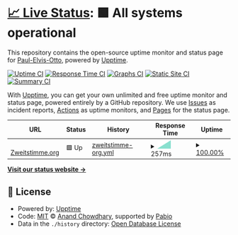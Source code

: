 # [📈 Live Status](https://Paul-Elvis-Otto.github.io/uptime): <!--live status--> **🟩 All systems operational**

This repository contains the open-source uptime monitor and status page for [Paul-Elvis-Otto](https://paul-elvis.com), powered by [Upptime](https://github.com/upptime/upptime).

[![Uptime CI](https://github.com/Paul-Elvis-Otto/uptime/workflows/Uptime%20CI/badge.svg)](https://github.com/Paul-Elvis-Otto/uptime/actions?query=workflow%3A%22Uptime+CI%22)
[![Response Time CI](https://github.com/Paul-Elvis-Otto/uptime/workflows/Response%20Time%20CI/badge.svg)](https://github.com/Paul-Elvis-Otto/uptime/actions?query=workflow%3A%22Response+Time+CI%22)
[![Graphs CI](https://github.com/Paul-Elvis-Otto/uptime/workflows/Graphs%20CI/badge.svg)](https://github.com/Paul-Elvis-Otto/uptime/actions?query=workflow%3A%22Graphs+CI%22)
[![Static Site CI](https://github.com/Paul-Elvis-Otto/uptime/workflows/Static%20Site%20CI/badge.svg)](https://github.com/Paul-Elvis-Otto/uptime/actions?query=workflow%3A%22Static+Site+CI%22)
[![Summary CI](https://github.com/Paul-Elvis-Otto/uptime/workflows/Summary%20CI/badge.svg)](https://github.com/Paul-Elvis-Otto/uptime/actions?query=workflow%3A%22Summary+CI%22)

With [Upptime](https://upptime.js.org), you can get your own unlimited and free uptime monitor and status page, powered entirely by a GitHub repository. We use [Issues](https://github.com/Paul-Elvis-Otto/uptime/issues) as incident reports, [Actions](https://github.com/Paul-Elvis-Otto/uptime/actions) as uptime monitors, and [Pages](https://Paul-Elvis-Otto.github.io/uptime) for the status page.

<!--start: status pages-->
<!-- This summary is generated by Upptime (https://github.com/upptime/upptime) -->
<!-- Do not edit this manually, your changes will be overwritten -->
<!-- prettier-ignore -->
| URL | Status | History | Response Time | Uptime |
| --- | ------ | ------- | ------------- | ------ |
| <img alt="" src="https://icons.duckduckgo.com/ip3/zweitstimme.org.ico" height="13"> [Zweitstimme.org](https://zweitstimme.org) | 🟩 Up | [zweitstimme-org.yml](https://github.com/Paul-Elvis-Otto/uptime/commits/HEAD/history/zweitstimme-org.yml) | <details><summary><img alt="Response time graph" src="./graphs/zweitstimme-org/response-time-week.png" height="20"> 257ms</summary><br><a href="https://Paul-Elvis-Otto.github.io/uptime/history/zweitstimme-org"><img alt="Response time 257" src="https://img.shields.io/endpoint?url=https%3A%2F%2Fraw.githubusercontent.com%2FPaul-Elvis-Otto%2Fuptime%2FHEAD%2Fapi%2Fzweitstimme-org%2Fresponse-time.json"></a><br><a href="https://Paul-Elvis-Otto.github.io/uptime/history/zweitstimme-org"><img alt="24-hour response time 257" src="https://img.shields.io/endpoint?url=https%3A%2F%2Fraw.githubusercontent.com%2FPaul-Elvis-Otto%2Fuptime%2FHEAD%2Fapi%2Fzweitstimme-org%2Fresponse-time-day.json"></a><br><a href="https://Paul-Elvis-Otto.github.io/uptime/history/zweitstimme-org"><img alt="7-day response time 257" src="https://img.shields.io/endpoint?url=https%3A%2F%2Fraw.githubusercontent.com%2FPaul-Elvis-Otto%2Fuptime%2FHEAD%2Fapi%2Fzweitstimme-org%2Fresponse-time-week.json"></a><br><a href="https://Paul-Elvis-Otto.github.io/uptime/history/zweitstimme-org"><img alt="30-day response time 257" src="https://img.shields.io/endpoint?url=https%3A%2F%2Fraw.githubusercontent.com%2FPaul-Elvis-Otto%2Fuptime%2FHEAD%2Fapi%2Fzweitstimme-org%2Fresponse-time-month.json"></a><br><a href="https://Paul-Elvis-Otto.github.io/uptime/history/zweitstimme-org"><img alt="1-year response time 257" src="https://img.shields.io/endpoint?url=https%3A%2F%2Fraw.githubusercontent.com%2FPaul-Elvis-Otto%2Fuptime%2FHEAD%2Fapi%2Fzweitstimme-org%2Fresponse-time-year.json"></a></details> | <details><summary><a href="https://Paul-Elvis-Otto.github.io/uptime/history/zweitstimme-org">100.00%</a></summary><a href="https://Paul-Elvis-Otto.github.io/uptime/history/zweitstimme-org"><img alt="All-time uptime 100.00%" src="https://img.shields.io/endpoint?url=https%3A%2F%2Fraw.githubusercontent.com%2FPaul-Elvis-Otto%2Fuptime%2FHEAD%2Fapi%2Fzweitstimme-org%2Fuptime.json"></a><br><a href="https://Paul-Elvis-Otto.github.io/uptime/history/zweitstimme-org"><img alt="24-hour uptime 100.00%" src="https://img.shields.io/endpoint?url=https%3A%2F%2Fraw.githubusercontent.com%2FPaul-Elvis-Otto%2Fuptime%2FHEAD%2Fapi%2Fzweitstimme-org%2Fuptime-day.json"></a><br><a href="https://Paul-Elvis-Otto.github.io/uptime/history/zweitstimme-org"><img alt="7-day uptime 100.00%" src="https://img.shields.io/endpoint?url=https%3A%2F%2Fraw.githubusercontent.com%2FPaul-Elvis-Otto%2Fuptime%2FHEAD%2Fapi%2Fzweitstimme-org%2Fuptime-week.json"></a><br><a href="https://Paul-Elvis-Otto.github.io/uptime/history/zweitstimme-org"><img alt="30-day uptime 100.00%" src="https://img.shields.io/endpoint?url=https%3A%2F%2Fraw.githubusercontent.com%2FPaul-Elvis-Otto%2Fuptime%2FHEAD%2Fapi%2Fzweitstimme-org%2Fuptime-month.json"></a><br><a href="https://Paul-Elvis-Otto.github.io/uptime/history/zweitstimme-org"><img alt="1-year uptime 100.00%" src="https://img.shields.io/endpoint?url=https%3A%2F%2Fraw.githubusercontent.com%2FPaul-Elvis-Otto%2Fuptime%2FHEAD%2Fapi%2Fzweitstimme-org%2Fuptime-year.json"></a></details>

<!--end: status pages-->

[**Visit our status website →**](https://Paul-Elvis-Otto.github.io/uptime)

## 📄 License

- Powered by: [Upptime](https://github.com/upptime/upptime)
- Code: [MIT](./LICENSE) © [Anand Chowdhary](https://anandchowdhary.com), supported by [Pabio](https://pabio.com)
- Data in the `./history` directory: [Open Database License](https://opendatacommons.org/licenses/odbl/1-0/)
